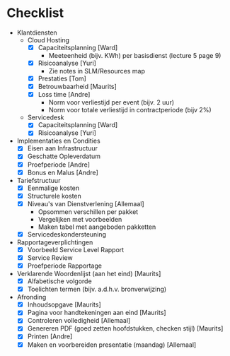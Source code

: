 # Checklist

- Klantdiensten
	- Cloud Hosting
		- [x] Capaciteitsplanning [Ward]
			- Meeteenheid (bijv. KWh) per basisdienst (lecture 5 page 9)
		- [x] Risicoanalyse [Yuri]
			- Zie notes in SLM/Resources map
		- [x] Prestaties [Tom]
		- [x] Betrouwbaarheid [Maurits]
		- [x] Loss time [Andre]
			- Norm voor verliestijd per event (bijv. 2 uur)
			- Norm voor totale verliestijd in contractperiode (bijv 2%)
	- Servicedesk
		- [x] Capaciteitsplanning [Ward]
		- [x] Risicoanalyse [Yuri]
- Implementaties en Condities
	- [x] Eisen aan Infrastructuur
	- [x] Geschatte Opleverdatum
	- [x] Proefperiode [Andre]
	- [x] Bonus en Malus [Andre]
- Tariefstructuur
	- [x] Eenmalige kosten
	- [x] Structurele kosten
	- [x] Niveau's van Dienstverlening [Allemaal]
		- Opsommen verschillen per pakket
		- Vergelijken met voorbeelden
		- Maken tabel met aangeboden pakketten
	- [x] Servicedeskondersteuning
- Rapportageverplichtingen
	- [x] Voorbeeld Service Level Rapport
	- [x] Service Review
	- [x] Proefperiode Rapportage
- Verklarende Woordenlijst (aan het eind) [Maurits]
	- [x] Alfabetische volgorde
	- [x] Toelichten termen (bijv. a.d.h.v. bronverwijzing)
- Afronding
	- [x] Inhoudsopgave [Maurits]
	- [x] Pagina voor handtekeningen aan eind [Maurits]
	- [x] Controleren volledigheid [Allemaal]
	- [x] Genereren PDF (goed zetten hoofdstukken, checken stijl) [Maurits]
	- [x] Printen [Andre]
	- [x] Maken en voorbereiden presentatie (maandag) [Allemaal]
